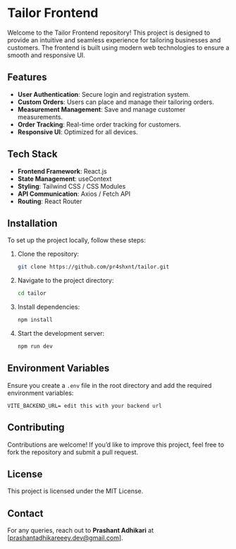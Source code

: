 # Tailor Frontend

Welcome to the Tailor Frontend repository! This project is designed to provide an intuitive and seamless experience for tailoring businesses and customers. The frontend is built using modern web technologies to ensure a smooth and responsive UI.

## Features
- **User Authentication**: Secure login and registration system.
- **Custom Orders**: Users can place and manage their tailoring orders.
- **Measurement Management**: Save and manage customer measurements.
- **Order Tracking**: Real-time order tracking for customers.
- **Responsive UI**: Optimized for all devices.

## Tech Stack
- **Frontend Framework**: React.js
- **State Management**: useContext
- **Styling**: Tailwind CSS / CSS Modules
- **API Communication**: Axios / Fetch API
- **Routing**: React Router

## Installation
To set up the project locally, follow these steps:

1. Clone the repository:
   ```sh
   git clone https://github.com/pr4shxnt/tailor.git
   ```
2. Navigate to the project directory:
   ```sh
   cd tailor
   ```
3. Install dependencies:
   ```sh
   npm install
   ```
4. Start the development server:
   ```sh
   npm run dev
   ```

## Environment Variables
Ensure you create a `.env` file in the root directory and add the required environment variables:
```
VITE_BACKEND_URL= edit this with your backend url
```

## Contributing
Contributions are welcome! If you’d like to improve this project, feel free to fork the repository and submit a pull request.

## License
This project is licensed under the MIT License.

## Contact
For any queries, reach out to **Prashant Adhikari** at [prashantadhikareeey.dev@gmail.com].

